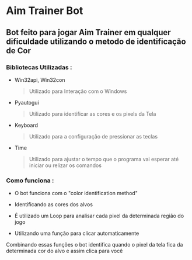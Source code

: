 # **Aim Trainer Bot**
## Bot feito para jogar Aim Trainer em qualquer dificuldade utilizando o metodo de identificação de Cor

### Bibliotecas Utilizadas :

- Win32api, Win32con
  > Utilizado para Interação com o Windows
- Pyautogui
  > Utilizado para identificar as cores e os pixels da Tela
- Keyboard
  > Utilizado para a configuração de pressionar as teclas
- Time
  > Utilizado para ajustar o tempo que o programa vai esperar até iniciar ou relizar os comandos

### Como funciona :

- O bot funciona com o "color identification method"

- Identificando as cores dos alvos

- É utilizado um Loop para analisar cada pixel da determinada região do jogo

- Utilizando uma função para clicar automaticamente

Combinando essas funções o bot identifica quando o pixel da tela fica da determinada cor do alvo e assim clica para você
